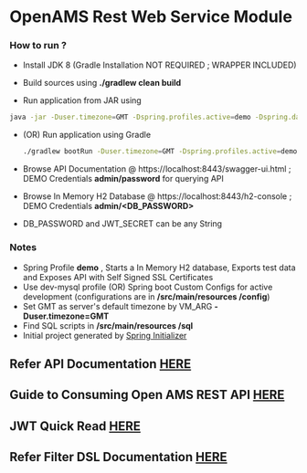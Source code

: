 # OpenAMS Rest Web Service Module


### How to run ?

 - Install JDK 8 (Gradle Installation NOT REQUIRED ; WRAPPER INCLUDED)

 - Build sources using **./gradlew clean build**

 - Run application from JAR using
  ~~~ sh
  java -jar -Duser.timezone=GMT -Dspring.profiles.active=demo -Dspring.datasource.password=<DB_PASSWORD> -Dsecret.key=<JWT_SECRET> build/libs/openams-rest-api-0.0.1-SNAPSHOT.jar
  ~~~

 - (OR) Run application using Gradle
   ~~~ sh
   ./gradlew bootRun -Duser.timezone=GMT -Dspring.profiles.active=demo -Dspring.datasource.password=<DB_PASSWORD> -Dsecret.key=<JWT_SECRET>
   ~~~

 - Browse API Documentation @ https://localhost:8443/swagger-ui.html ; DEMO Credentials **admin/password** for querying API

 - Browse In Memory H2 Database @ https://localhost:8443/h2-console ; DEMO Credentials **admin/<DB_PASSWORD>**

 - DB_PASSWORD and JWT_SECRET can be any String




### Notes

 - Spring Profile **demo** , Starts a In Memory H2 database, Exports test data and Exposes API with Self Signed SSL Certificates
 - Use dev-mysql profile (OR) Spring boot Custom Configs for active development (configurations are in **/src/main/resources /config**)
 - Set GMT as server's default timezone by VM_ARG **-Duser.timezone=GMT**
 - Find SQL scripts in **/src/main/resources /sql**
 - Initial project generated by [Spring Initializer](https://start.spring.io)



## Refer API Documentation [HERE](https://ec2-52-53-48-48.us-west-1.compute.amazonaws.com:8443/swagger-ui.html)

## Guide to Consuming Open AMS REST API [HERE](./docs/consuming_services.md)

## JWT Quick Read [HERE](./docs/jwt.md)

## Refer Filter DSL Documentation [HERE](./docs/filter-dsl.md)
